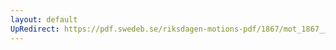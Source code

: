 ```yaml
---
layout: default
UpRedirect: https://pdf.swedeb.se/riksdagen-motions-pdf/1867/mot_1867__ak__00259.pdf
---
```

